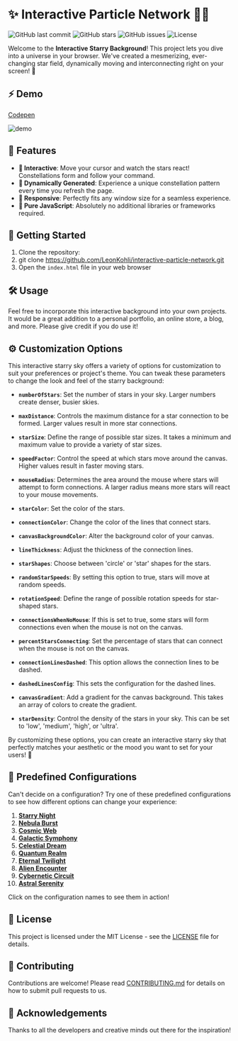 # ✨ Interactive Particle Network 🚀🌌

![GitHub last commit](https://img.shields.io/github/last-commit/LeonKohli/interactive-particle-network)
![GitHub stars](https://img.shields.io/github/stars/LeonKohli/interactive-particle-network)
![GitHub issues](https://img.shields.io/github/issues/LeonKohli/interactive-particle-network)
![License](https://img.shields.io/github/license/LeonKohli/interactive-particle-network)

Welcome to the **Interactive Starry Background**! This project lets you dive into a universe in your browser. We've created a mesmerizing, ever-changing star field, dynamically moving and interconnecting right on your screen! 🌠

## ⚡ Demo

[Codepen](https://codepen.io/LeonKohli/pen/poQKLOL)

![demo](https://github.com/LeonKohli/interactive-particle-network/assets/98176333/ac7b59d7-8dfb-4290-88ec-632fd9348170)

## 🌟 Features

- **👐 Interactive**: Move your cursor and watch the stars react! Constellations form and follow your command.
- **🎲 Dynamically Generated**: Experience a unique constellation pattern every time you refresh the page.
- **📐 Responsive**: Perfectly fits any window size for a seamless experience.
- **🔨 Pure JavaScript**: Absolutely no additional libraries or frameworks required.

## 🚀 Getting Started

1. Clone the repository:
2. git clone https://github.com/LeonKohli/interactive-particle-network.git
3. Open the `index.html` file in your web browser

## 🛠️ Usage

Feel free to incorporate this interactive background into your own projects. It would be a great addition to a personal portfolio, an online store, a blog, and more. Please give credit if you do use it!

## ⚙️ Customization Options

This interactive starry sky offers a variety of options for customization to suit your preferences or project's theme. You can tweak these parameters to change the look and feel of the starry background:

- **`numberOfStars`**: Set the number of stars in your sky. Larger numbers create denser, busier skies.

- **`maxDistance`**: Controls the maximum distance for a star connection to be formed. Larger values result in more star connections.

- **`starSize`**: Define the range of possible star sizes. It takes a minimum and maximum value to provide a variety of star sizes.

- **`speedFactor`**: Control the speed at which stars move around the canvas. Higher values result in faster moving stars.

- **`mouseRadius`**: Determines the area around the mouse where stars will attempt to form connections. A larger radius means more stars will react to your mouse movements.

- **`starColor`**: Set the color of the stars.

- **`connectionColor`**: Change the color of the lines that connect stars.

- **`canvasBackgroundColor`**: Alter the background color of your canvas.

- **`lineThickness`**: Adjust the thickness of the connection lines.

- **`starShapes`**: Choose between 'circle' or 'star' shapes for the stars.

- **`randomStarSpeeds`**: By setting this option to true, stars will move at random speeds. 

- **`rotationSpeed`**: Define the range of possible rotation speeds for star-shaped stars.

- **`connectionsWhenNoMouse`**: If this is set to true, some stars will form connections even when the mouse is not on the canvas.

- **`percentStarsConnecting`**: Set the percentage of stars that can connect when the mouse is not on the canvas.

- **`connectionLinesDashed`**: This option allows the connection lines to be dashed.

- **`dashedLinesConfig`**: This sets the configuration for the dashed lines.

- **`canvasGradient`**: Add a gradient for the canvas background. This takes an array of colors to create the gradient.

- **`starDensity`**: Control the density of the stars in your sky. This can be set to 'low', 'medium', 'high', or 'ultra'.

By customizing these options, you can create an interactive starry sky that perfectly matches your aesthetic or the mood you want to set for your users! 💫
## 🎨 Predefined Configurations

Can't decide on a configuration? Try one of these predefined configurations to see how different options can change your experience:

1. **[Starry Night](examples.md)**
2. **[Nebula Burst](#nebula-burst)**
3. **[Cosmic Web](#cosmic-web)**
4. **[Galactic Symphony](#galactic-symphony)**
5. **[Celestial Dream](#celestial-dream)**
6. **[Quantum Realm](#quantum-realm)**
7. **[Eternal Twilight](#eternal-twilight)**
8. **[Alien Encounter](#alien-encounter)**
9. **[Cybernetic Circuit](#cybernetic-circuit)**
10. **[Astral Serenity](#astral-serenity)**

Click on the configuration names to see them in action!

## 📄 License

This project is licensed under the MIT License - see the [LICENSE](LICENSE) file for details.

## 👥 Contributing

Contributions are welcome! Please read [CONTRIBUTING.md](CONTRIBUTING.md) for details on how to submit pull requests to us.

## 🙏 Acknowledgements

Thanks to all the developers and creative minds out there for the inspiration!
